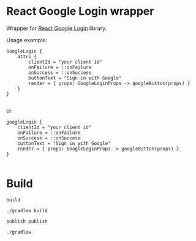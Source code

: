 # React Google Login wrapper

Wrapper for [React Google Login](https://github.com/anthonyjgrove/react-google-login) library.

Usage example: 
```
GoogleLogin {
    attrs {
        clientId = "your client id"
        onFailure = ::onFailure
        onSuccess = ::onSuccess
        buttonText = "Sign in with Google"
        render = { props: GoogleLoginProps -> googleButton(props) }
    }
}
    
```

or 

```
googleLogin {
    clientId = "your client id"
    onFailure = ::onFailure
    onSuccess = ::onSuccess
    buttonText = "Sign in with Google"
    render = { props: GoogleLoginProps -> googleButton(props) }
}
    
```

# Build

```shell
build

./gradlew build

publish publish

./gradlew 
```
